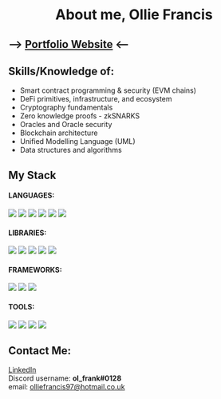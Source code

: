 <h1 align="center">
   About me, Ollie Francis 
</h1>


##   --> [Portfolio Website](https://olfrank.github.io/myWebsiteV2/) <--

## Skills/Knowledge of:
- Smart contract programming & security (EVM chains)
- DeFi primitives, infrastructure, and ecosystem
- Cryptography fundamentals
- Zero knowledge proofs - zkSNARKS
- Oracles and Oracle security
- Blockchain architecture
- Unified Modelling Language (UML)
- Data structures and algorithms

## My Stack
#### LANGUAGES: 
<!-- - <strong>Solidity, JavaScript, TypeScript, Node.js, HTML, CSS</strong> -->
<img src = "https://img.shields.io/badge/-Solidity-363636?style=for-the-badge&logo=Solidity&logoColor=white"/> <img src = "https://img.shields.io/badge/JavaScript-F7DF1E?style=for-the-badge&logo=javascript&logoColor=black" />  <img src = "https://img.shields.io/badge/-TypeScript-3178C6?style=for-the-badge&logo=typescript&logoColor=white"/>  <img src = "https://img.shields.io/badge/-Node.js-339933?style=for-the-badge&logo=Node.js&logoColor=white"/>  <img src = "https://img.shields.io/badge/-HTML-CB3837?style=for-the-badge&logo=HTML5&logoColor=white"/> <img src = "https://img.shields.io/badge/-CSS-1572B6?style=for-the-badge&logo=CSS3&logoColor=white"/>

#### LIBRARIES:
<!-- - <strong>React, web3/ethers.js, jQuery, Express</strong> -->
<img src="https://img.shields.io/badge/-React.js-61DAFB?style=for-the-badge&logo=react&logoColor=white"/> <img src = "https://img.shields.io/badge/-Web3.js-F16822?style=for-the-badge&logo=Web3.js&logoColor=white"/> <img src = "https://img.shields.io/badge/-Ethers.js-008BCB?style=for-the-badge"/>
<img src="https://img.shields.io/badge/-jQuery-0769AD?style=for-the-badge&logo=jQuery"/> <img src = "https://img.shields.io/badge/-Express.js-000000?style=for-the-badge&logo=Express&logoColor=white"/>

#### FRAMEWORKS:
<!-- - <strong>Hardhat/Truffle, OpenZeppelin</strong> -->
<img src = "https://img.shields.io/badge/-Hardhat-FECC00?style=for-the-badge"/>  <img src = "https://img.shields.io/badge/-Truffle-5e464d?style=for-the-badge"/> <img src = "https://img.shields.io/badge/-OpenZeppelin-0097C2?style=for-the-badge"/>

#### TOOLS:
<!-- - <strong>IPFS, Infura, Docker, Ganache, Git, Remix IDE</strong> -->
<img src ="https://img.shields.io/badge/-IPFS-65C2CB?style=for-the-badge&logo=IPFS&logoColor=black"/>  <img src = "https://img.shields.io/badge/-Docker-2496ED?style=for-the-badge&logo=Docker&logoColor=white"/>  <img src = "https://img.shields.io/badge/-Ganache-e4a663?style=for-the-badge"/>  <img src = "https://img.shields.io/badge/-Remix_IDE-a2a3bd?style=for-the-badge"/>  

## Contact Me:
[LinkedIn](https://www.linkedin.com/in/ollie--francis/) 
<br>
Discord username: <strong>ol_frank#0128</strong>
<br>
email: olliefrancis97@hotmail.co.uk
